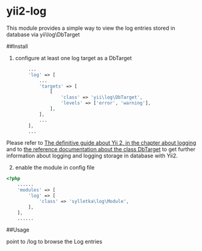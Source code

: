 # yii2-log
This module provides a simple way to view the log entries stored in database via yii\log\DbTarget

##Install

1. configure at least one log target as a DbTarget

```php
        ...
        'log' => [
            ...
            'targets' => [
                [
                    'class' => 'yii\log\DbTarget',
                    'levels' => ['error', 'warning'],
                ],
            ],
            ...
        ],
        ...

```
Please refer to [The definitive guide about Yii 2, in the chapter about logging](http://www.yiiframework.com/doc-2.0/guide-runtime-logging.html) and to [the reference documentation about the class DbTarget](http://www.yiiframework.com/doc-2.0/yii-log-dbtarget.html) to get further information about logging and logging storage in database with Yii2.


2. enable the module in config file

```php
<?php
    ......
    'modules' => [
        'log' => [
            'class' => 'sylletka\log\Module',
        ],
    ],
    ......
```

##Usage

point to /log to browse the Log entries

